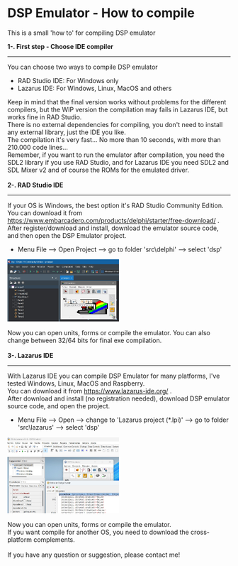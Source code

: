 <h1>DSP Emulator - How to compile</h1>
This is a small 'how to' for compiling DSP emulator

<b>1-. First step - Choose IDE compiler</b><hr>
You can choose two ways to compile DSP emulator
- RAD Studio IDE: For Windows only
- Lazarus IDE: For Windows, Linux, MacOS and others

Keep in mind that the final version works without problems for the different compilers, but the WIP version the compilation may fails in Lazarus IDE, but works fine in RAD Studio.<br>
There is no external dependencies for compiling, you don't need to install any external library, just the IDE you like.<br>
The compilation it's very fast... No more than 10 seconds, with more than 210.000 code lines...<br>
Remember, if you want to run the emulator after compilation, you need the SDL2 library if you use RAD Studio, and for Lazarus IDE you need SDL2 and SDL Mixer v2 and of course the ROMs for the emulated driver.<br><br>
<b>2-. RAD Studio IDE</b><hr>
If your OS is Windows, the best option it's RAD Studio Community Edition.<br>
You can download it from https://www.embarcadero.com/products/delphi/starter/free-download/ .<br>
After register/download and install, download the emulator source code, and then open the DSP Emulator project.<br>
- Menu File --> Open Project --> go to folder 'src\delphi' --> select 'dsp'
<img src="main_project.jpg" width="50%" height="50%">

Now you can open units, forms or compile the emulator. You can also change between 32/64 bits for final exe compilation.<br><br>
<b>3-. Lazarus IDE</b><hr>
With Lazarus IDE you can compile DSP Emulator for many platforms, I've tested Windows, Linux, MacOS and Raspberry.<br>
You can download it from https://www.lazarus-ide.org/ .<br>
After download and install (no registration needed), download DSP emulator source code, and open the project.<br>
- Menu File --> Open --> change to 'Lazarus project (*.lpi)' --> go to folder 'src\lazarus' --> select 'dsp'<br>
<img src="lazarus_project.jpg" width="50%" height="50%">

Now you can open units, forms or compile the emulator.<br>
If you want compile for another OS, you need to download the cross-platform complements.<br><br>
If you have any question or suggestion, please contact me!